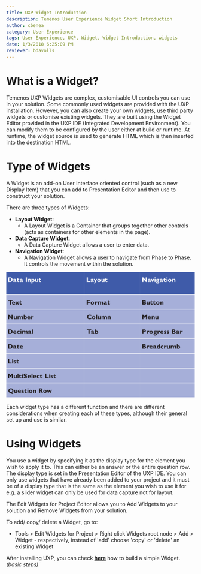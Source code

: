 ```yaml
---
title: UXP Widget Introduction
description: Temenos User Experience Widget Short Introduction
author: cbenea
category: User Experience
tags: User Experience, UXP, Widget, Widget Introduction, widgets
date: 1/3/2018 6:25:09 PM 
reviewer: bdavolls
---
```


# What is a Widget?

Temenos UXP Widgets are complex, customisable UI controls you can use in your solution. Some commonly used widgets are provided with the UXP installation. However, you can also create your own widgets, use third party widgets or customise existing widgets. They are built using the Widget Editor provided in the UXP IDE (Integrated Development Environment). You can modify them to be configured by the user either at build or runtime. At runtime, the widget source is used to generate HTML which is then inserted into the destination HTML.

# Type of Widgets

A Widget is an add-on User Interface oriented control (such as a new Display Item) that you can add to Presentation Editor and then use to construct your solution. 

There are three types of Widgets:

- **Layout Widget**: 
  - A Layout Widget is a Container that groups together other controls (acts as containers for other elements in the page).
- **Data Capture Widget**: 
  - A Data Capture Widget allows a user to enter data.
- **Navigation Widget**: 
  - A Navigation Widget allows a user to navigate from Phase to Phase. It controls the movement within the solution.

![](./images/widget-types.png)

Each widget type has a different function and there are different considerations when creating each of these types, although their general set up and use is similar.

# Using Widgets

You use a widget by specifying it as the display type for the element you wish to apply it to. This can either be an answer or the entire question row. The display type is set in the Presentation Editor of the UXP IDE. You can only use widgets that have already been added to your project and it must be of a display type that is the same as the element you wish to use it for e.g. a slider widget can only be used for data capture not for layout.

The Edit Widgets for Project Editor allows you to Add Widgets to your solution and Remove Widgets from your 
solution. 

To add/ copy/ delete a Widget, go to:

  -  Tools > Edit Widgets for Project > Right click Widgets root node > Add > Widget
           - respectively, instead of 'add' choose 'copy' or 'delete' an existing Widget

After installing UXP, you can check [**here**](./widget-development.md) how to build a simple Widget. *(basic steps)*
